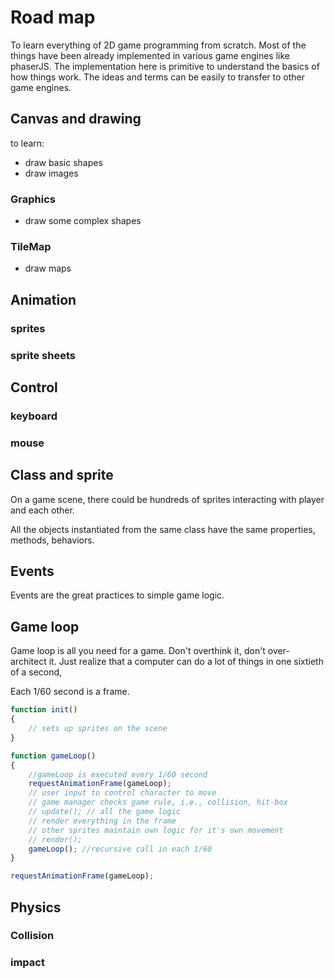 # Road map

To learn everything of 2D game programming from scratch. Most of the things have been already implemented in various game engines like phaserJS. The implementation here is primitive to understand the basics of how things work. The ideas and terms can be easily to transfer to other game engines.

## Canvas and drawing

to learn:

* draw basic shapes
* draw images

### Graphics

* draw some complex shapes

### TileMap

* draw maps

## Animation

### sprites

### sprite sheets

## Control

### keyboard

### mouse

## Class and sprite

On a game scene, there could be hundreds of sprites interacting with player and each other.

All the objects instantiated from the same class have the same properties, methods, behaviors.

## Events

Events are the great practices to simple game logic.

## Game loop

Game loop is all you need for a game. Don't overthink it, don't over-architect it. Just realize that a computer can do a lot of things in one sixtieth of a second,

Each 1/60 second is a frame.

```js
function init()
{
    // sets up sprites on the scene
}

function gameLoop()
{
    //gameLoop is executed every 1/60 second
    requestAnimationFrame(gameLoop);
    // user input to control character to move
    // game manager checks game rule, i.e., collision, hit-box
    // update(); // all the game logic
    // render everything in the frame
    // other sprites maintain own logic for it's own movement
    // render();
    gameLoop(); //recursive call in each 1/60
}

requestAnimationFrame(gameLoop);
```

## Physics

### Collision

### impact
